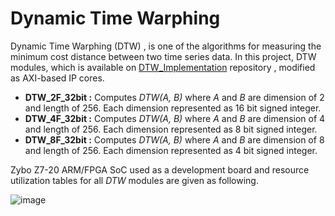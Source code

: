 # Dynamic Time Warphing

Dynamic Time Warphing (DTW) ,  is one of the algorithms for measuring the minimum cost distance between two time series data.  In this project, DTW modules, which is available on [DTW_Implementation](https://github.com/remziorak/DTW_Implementation)  repository , modified as AXI-based IP cores. 

- **DTW_2F_32bit :** Computes *DTW(A, B)* where *A* and *B* are dimension of 2 and length of 256. Each dimension represented as 16 bit signed integer.
- **DTW_4F_32bit :** Computes *DTW(A, B)* where *A* and *B* are dimension of 4 and length of 256. Each dimension represented as 8 bit signed integer.
- **DTW_8F_32bit :** Computes *DTW(A, B)* where *A* and *B* are dimension of 8 and length of 256. Each dimension represented as 4 bit signed integer.



Zybo Z7-20 ARM/FPGA SoC used as a development board and resource utilization tables for all *DTW* modules are given as following.

![image](https://user-images.githubusercontent.com/45906647/87888737-3639ef80-ca37-11ea-940c-ab30977cf18d.png)



